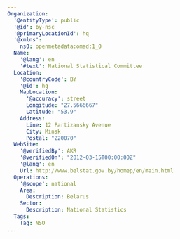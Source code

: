 ```yaml
---
Organization:
  '@entityType': public
  '@id': by-nsc
  '@primaryLocationId': hq
  '@xmlns':
    ns0: openmetadata:omad:1_0
  Name:
    '@lang': en
    '#text': National Statistical Committee
  Location:
    '@countryCode': BY
    '@id': hq
    MapLocation:
      '@accuracy': street
      Longitude: "27.5666667"
      Latitude: "53.9"
    Address:
      Line: 12 Partizansky Avenue
      City: Minsk
      Postal: "220070"
  WebSite:
    '@verifiedBy': AKR
    '@verifiedOn': "2012-03-15T00:00:00Z"
    '@lang': en
    Url: http://www.belstat.gov.by/homep/en/main.html
  Operations:
    '@scope': national
    Area:
      Description: Belarus
    Sector:
      Description: National Statistics
  Tags:
    Tag: NSO
...
```

